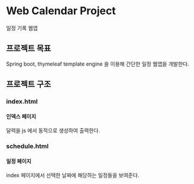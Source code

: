 # Web Calendar Project
일정 기록 웹앱

## 프로젝트 목표
Spring boot, thymeleaf template engine 을 이용해 간단한 일정 웹앱을 개발한다.

## 프로젝트 구조

### index.html
#### 인덱스 페이지
달력을 js 에서 동적으로 생성하여 출력한다.

### schedule.html
#### 일정 페이지
index 페이지에서 선택한 날짜에 해당하는 일정들을 보여준다.

